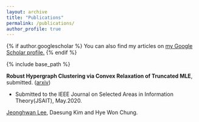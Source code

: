 ```yaml
---
layout: archive
title: "Publications"
permalink: /publications/
author_profile: true
---
```


{% if author.googlescholar %}
  You can also find my articles on <u><a href="{https://scholar.google.com/citations?user=s9LzirIAAAAJ&hl=ko}">my Google Scholar profile</a>.</u>
{% endif %}

{% include base_path %}

**Robust Hypergraph Clustering via Convex Relaxation of Truncated MLE**, submitted. ([arxiv](https://arxiv.org/abs/2003.10038))  

- Submitted to the IEEE Journal on Selected Areas in Information Theory(JSAIT), May.2020.

<ins>Jeonghwan Lee</ins>, Daesung Kim and Hye Won Chung.

<!--
{% for post in site.publications reversed %}
  {% include archive-single.html %}
{% endfor %}
-->
